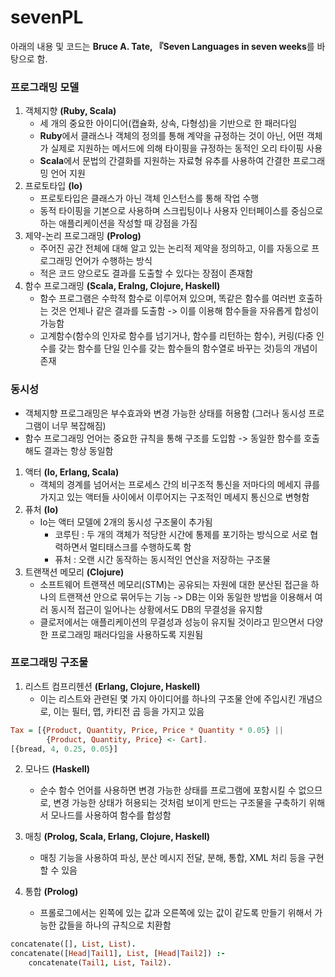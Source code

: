 # sevenPL

아래의 내용 및 코드는 **Bruce A. Tate, 『Seven Languages in seven weeks**를 바탕으로 함.

### 프로그래밍 모델 

1. 객체지향 **(Ruby, Scala)**
    - 세 개의 중요한 아이디어(캡슐화, 상속, 다형성)을 기반으로 한 패러다임
    - **Ruby**에서 클래스나 객체의 정의를 통해 계약을 규정하는 것이 아닌, 어떤 객체가 실제로 지원하는 메서드에 의해 타이핑을 규정하는 동적인 오리 타이핑 사용
    - **Scala**에서 문법의 간결화를 지원하는 자료형 유추를 사용하여 간결한 프로그래밍 언어 지원
2. 프로토타입 **(Io)**
    - 프로토타입은 클래스가 아닌 객체 인스턴스를 통해 작업 수행
    - 동적 타이핑을 기본으로 사용하며 스크립팅이나 사용자 인터페이스를 중심으로 하는 애플리케이션을 작성할 때 강점을 가짐
3. 제약-논리 프로그래밍 **(Prolog)**
    - 주어진 공간 전체에 대해 알고 있는 논리적 제약을 정의하고, 이를 자동으로 프로그래밍 언어가 수행하는 방식
    - 적은 코드 양으로도 결과를 도출할 수 있다는 장점이 존재함
4. 함수 프로그래밍 **(Scala, Eralng, Clojure, Haskell)**
    - 함수 프로그램은 수학적 함수로 이루어져 있으며, 똑같은 함수를 여러번 호출하는 것은 언제나 같은 결과를 도출함 -> 이를 이용해 함수들을 자유롭게 합성이 가능함
    - 고계함수(함수의 인자로 함수를 넘기거나, 함수를 리턴하는 함수), 커링(다중 인수를 갖는 함수를 단일 인수를 갖는 함수들의 함수열로 바꾸는 것)등의 개념이 존재


### 동시성
- 객체지향 프로그래밍은 부수효과와 변경 가능한 상태를 허용함 (그러나 동시성 프로그램이 너무 복잡해짐)
- 함수 프로그래밍 언어는 중요한 규칙을 통해 구조를 도입함 -> 동일한 함수를 호출해도 결과는 항상 동일함

1. 액터 **(Io, Erlang, Scala)**
    - 객체의 경계를 넘어서는 프로세스 간의 비구조적 통신을 저마다의 메세지 큐를 가지고 있는 액터들 사이에서 이루어지는 구조적인 메세지 통신으로 변형함
2. 퓨처 **(Io)**
    - Io는 액터 모델에 2개의 동시성 구조물이 추가됨
        - 코루틴 : 두 개의 객체가 적당한 시간에 통제를 포기하는 방식으로 서로 협력하면서 멀티태스크를 수행하도록 함
        - 퓨처 : 오랜 시간 동작하는 동시적인 연산을 저장하는 구조물
3. 트랜잭션 메모리 **(Clojure)**
    -  소프트웨어 트랜잭션 메모리(STM)는 공유되는 자원에 대한 분산된 접근을 하나의 트랜잭션 안으로 묶어두는 기능 -> DB는 이와 동일한 방법을 이용해서 여러 동시적 접근이 일어나는 상황에서도 DB의 무결성을 유지함
    - 클로저에서는 애플리케이션의 무결성과 성능이 유지될 것이라고 믿으면서 다양한 프로그래밍 패러다임을 사용하도록 지원됨


### 프로그래밍 구조물

1. 리스트 컴프리헨션 **(Erlang, Clojure, Haskell)**
    - 이는 리스트와 관련된 몇 가지 아이디어를 하나의 구조물 안에 주입시킨 개념으로, 이는 필터, 맵, 카티전 곱 등을 가지고 있음

```haskell
Tax = [{Product, Quantity, Price, Price * Quantity * 0.05} || 
        {Product, Quantity, Price} <- Cart].
[{bread, 4, 0.25, 0.05}]
```

2. 모나드 **(Haskell)**
    - 순수 함수 언어를 사용하면 변경 가능한 상태를 프로그램에 포함시킬 수 없으므로, 변경 가능한 상태가 허용되는 것처럼 보이게 만드는 구조물을 구축하기 위해서 모나드를 사용하여 함수를 합성함

3. 매칭 **(Prolog, Scala, Erlang, Clojure, Haskell)**
    - 매칭 기능을 사용하여 파싱, 분산 메시지 전달, 분해, 통합, XML 처리 등을 구현할 수 있음

4. 통합 **(Prolog)**
    - 프롤로그에서는 왼쪽에 있는 값과 오른쪽에 있는 값이 같도록 만들기 위해서 가능한 값들을 하나의 규칙으로 치환함
    
```prolog
concatenate([], List, List).
concatenate([Head|Tail1], List, [Head|Tail2]) :-
    concatenate(Tail1, List, Tail2).
```